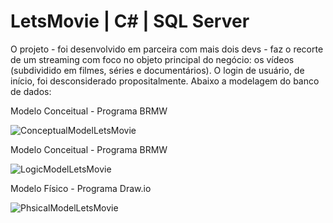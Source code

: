 # LetsMovie | C# | SQL Server 

O projeto - foi desenvolvido em parceira com mais dois devs - faz o recorte de um streaming com foco no objeto principal do negócio: os vídeos (subdividido em filmes, séries e documentários). O login de usuário, de início, foi desconsiderado propositalmente. Abaixo a modelagem do banco de dados:

Modelo Conceitual - Programa BRMW 

![ConceptualModelLetsMovie](https://user-images.githubusercontent.com/48559533/183120996-9f8febb0-fb76-4861-9fcd-a9b675e0ab45.JPG)

Modelo Conceitual - Programa BRMW 

![LogicModelLetsMovie](https://user-images.githubusercontent.com/48559533/183121239-7da7a6f5-981d-4c06-a361-d9fea45d990b.JPG)

Modelo Físico - Programa Draw.io

![PhsicalModelLetsMovie](https://user-images.githubusercontent.com/48559533/183121462-1f4ecb3e-8b59-4e12-a34b-a57a8235bff1.JPG)




